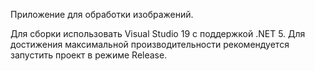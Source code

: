
Приложение для обработки изображений.

Для сборки использовать Visual Studio 19 с поддержкой .NET 5.
Для достижения максимальной производительности рекомендуется запустить проект в режиме Release.





